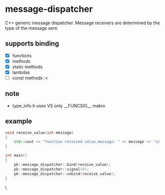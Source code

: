 # message-dispatcher

C++ generic message dispatcher. 
Message receivers are determined by the type of the message sent.

## supports binding
- [x] functions
- [x] methods
- [x] static methods
- [x] lambdas
- [ ] const methods :<

## note
- type_info.h uses VS only \_\_FUNCSIG__ makro

## example

```cpp
void receive_value(int message)
{
    std::cout << "function received value_message: " << message << '\n';
}

int main() 
{ 
    pk::message_dispatcher::bind(receive_value);
    pk::message_dispatcher::signal(4);
    pk::message_dispatcher::unbind(receive_value);
}
```
\
